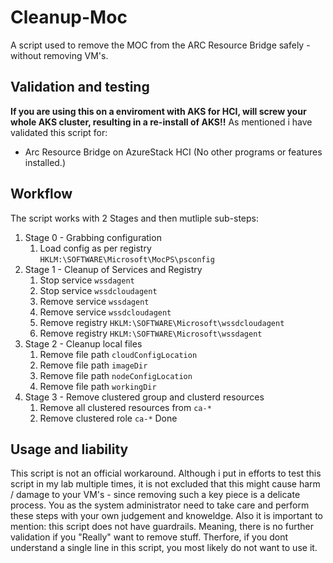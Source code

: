 # Cleanup-Moc
A script used to remove the MOC from the ARC Resource Bridge safely - without removing VM's.


## Validation and testing
**If you are using this on a enviroment with AKS for HCI, will screw your whole AKS cluster, resulting in a re-install of AKS!!**
As mentioned i have validated this script for:
- Arc Resource Bridge on AzureStack HCI (No other programs or features installed.)


## Workflow
The script works with 2 Stages and then mutliple sub-steps:
1. Stage 0 - Grabbing configuration
   1. Load config as per registry `HKLM:\SOFTWARE\Microsoft\MocPS\psconfig`
2. Stage 1 - Cleanup of Services and Registry
   1. Stop service `wssdagent`
   2. Stop service `wssdcloudagent`
   3. Remove service `wssdagent`
   4. Remove service `wssdcloudagent`
   5. Remove registry `HKLM:\SOFTWARE\Microsoft\wssdcloudagent`
   6. Remove registry `HKLM:\SOFTWARE\Microsoft\wssdagent`
3. Stage 2 - Cleanup local files
   1. Remove file path `cloudConfigLocation`
   2. Remove file path `imageDir`
   3. Remove file path `nodeConfigLocation`
   4. Remove file path `workingDir`
4. Stage 3 - Remove clustered group and clusterd resources
   1. Remove all clustered resources from `ca-*`
   2. Remove clustered role `ca-*`
Done

## Usage and liability
This script is not an official workaround. Although i put in efforts to test this script in my lab multiple times, it is not excluded that this might cause harm / damage to your VM's - since removing such a key piece is a delicate process. You as the system administrator need to take care and perform these steps with your own judgement and knoweldge. Also it is important to mention: this script does not have guardrails.
Meaning, there is no further validation if you "Really" want to remove stuff.
Therfore, if you dont understand a single line in this script, you most likely do not want to use it.